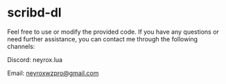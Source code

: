 # scribd-dl

Feel free to use or modify the provided code. If you have any questions or need further assistance, you can contact me through the following channels:

Discord: neyrox.lua

Email: neyroxwzpro@gmail.com
